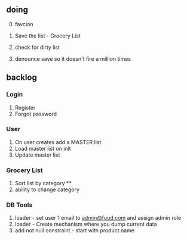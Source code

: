## doing
0. favcion

1. Save the list  - Grocery List
  1. check for dirty list
  2. denounce save so it doesn't fire a million times

## backlog

### Login
1. Register
2. Forgot password

### User
1. On user creates add a MASTER list
1. Load master list on init
1. Update master list

### Grocery List
1. Sort list by category **
2. ability to change category

### DB Tools
1. loader - set user 1 email to admin@fuud.com and assign admin role
2. loader - Create mechanism where you dump current data
3. add not null constraint - start with product name
